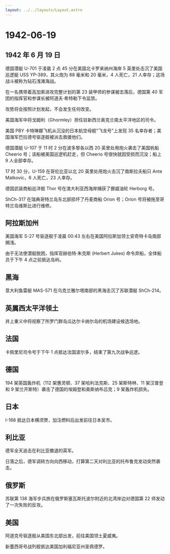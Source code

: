 ```yaml
---
layout: ../../layouts/Layout.astro
---
```


# 1942-06-19

## 1942 年 6 月 19 日

德国潜艇 U-701 于凌晨 2 点 45 分在美国北卡罗来纳州海岸 5
英里处击沉了美国巡逻艇 USS YP-389，其火炮为 88 毫米和 20 毫米，4
人死亡，21 人幸存；这场战斗被称为钻石浅滩海战。

在一名携带着高加索进攻完整计划的第 23 装甲师的参谋被击落后，德国第 40
军团的指挥官和参谋长被阿道夫·希特勒下令监禁。

攻势将会按照计划发起，不会发生任何改变。

美国海军中将戈姆利（Ghormley）担任驻新西兰奥克兰南太平洋地区的司令。

美国 PBY 卡特琳娜飞机从沉没的日本航空母舰"飞龙号"上发现 35
名幸存者；美国海军巴拉德号驱逐舰被派去救援他们。

德国潜艇 U-107 于 11 时 2 分在波多黎各以西 20 英里处用炮火袭击了美国帆船
Cheerio 号；该船被美国巡逻机赶走，但 Cheerio 号很快就因受损而沉没；船上
9 人全部幸存。

17 时 30 分，U-159 在哥伦比亚以北 20 英里处用炮火击沉了南斯拉夫船只 Ante
Matkovic，6 人死亡，23 人幸存。

德国武装商船巡洋舰 Thor 号在澳大利亚西海岸捕获了挪威油轮 Herborg 号。

ShCh-317 在瑞典哥特兰岛东北部损坏了丹麦商船 Orion 号；Orion
号将被拖至哥特兰岛维斯比进行维修。

## 阿拉斯加州

美国海军 S-27 号驱逐舰于凌晨 00:43
左右在美国阿拉斯加领土安奇特卡岛南部搁浅。

由于无法使潜艇脱困，指挥官赫伯特·朱克斯 (Herbert Jukes)
命令弃船，全体船员于下午 4 点之前抵达岛屿。

## 黑海

意大利鱼雷艇 MAS-571 在乌克兰雅尔塔南部的黑海击沉了苏联潜艇 ShCh-214。

## 英属西太平洋领土

井上重义中将视察了所罗门群岛瓜达尔卡纳尔岛的机场建设候选场地。

## 法国

卡佩里尼司令号于下午 1 点抵达法国波尔多，结束了第九次战争巡逻。

## 德国

194 架英国轰炸机（112 架惠灵顿、37 架哈利法克斯、25 架斯特林、11
架汉普登和 9 架兰开斯特）袭击了德国的埃姆登和奥斯纳布吕克；9
架轰炸机损失。

## 日本

I-168 抵达日本横须贺，加注燃料后出发前往日本吴市。

## 利比亚

德军全天追击在利比亚撤退的英军。

日落之后，德军调转方向向西移动，打算第二天对利比亚的托布鲁克发动突然袭击。

## 俄罗斯

苏联第 138 海军步兵旅在俄罗斯塞瓦斯托波尔附近的北湾岸边对德国第 22
师发动了一次失败的反攻。

## 美国

阿道克号驱逐舰从美国东北部出发，前往美国领土夏威夷。

新墨西哥号战列舰抵达美国加利福尼亚州圣佩德罗。